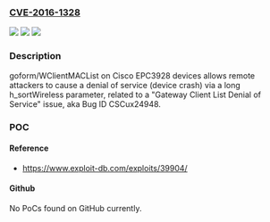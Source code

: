 ### [CVE-2016-1328](https://cve.mitre.org/cgi-bin/cvename.cgi?name=CVE-2016-1328)
![](https://img.shields.io/static/v1?label=Product&message=n%2Fa&color=blue)
![](https://img.shields.io/static/v1?label=Version&message=n%2Fa&color=blue)
![](https://img.shields.io/static/v1?label=Vulnerability&message=n%2Fa&color=brighgreen)

### Description

goform/WClientMACList on Cisco EPC3928 devices allows remote attackers to cause a denial of service (device crash) via a long h_sortWireless parameter, related to a "Gateway Client List Denial of Service" issue, aka Bug ID CSCux24948.

### POC

#### Reference
- https://www.exploit-db.com/exploits/39904/

#### Github
No PoCs found on GitHub currently.

